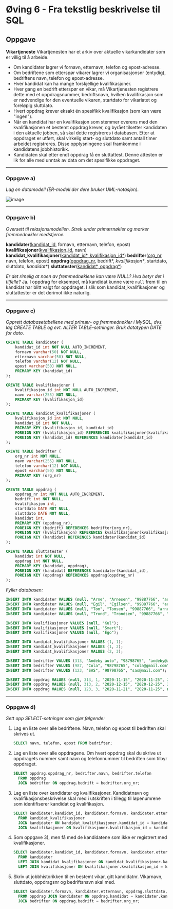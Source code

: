 # Øving 6 - Fra tekstlig beskrivelse til SQL

## Oppgave
**Vikartjeneste**
Vikartjenesten har et arkiv over aktuelle vikarkandidater som er villig til å arbeide.

- Om kandidater lagrer vi fornavn, etternavn, telefon og epost-adresse.
- Om bedriftene som etterspør vikarer lagrer vi organisasjonsnr (entydig), bedriftens navn, telefon og epost-adresse.
- Hver kandidat kan ha mange forskjellige kvalifikasjoner.
- Hver gang en bedrift etterspør en vikar, må Vikartjenesten registrere dette med et oppdragsnummer, bedriftsnavn, hvilken kvalifikasjon som er nødvendige for den eventuelle vikaren, startdato for vikariatet og foreløpig sluttdato.
- Hvert oppdrag krever eksakt én spesifikk kvalifikasjon (som kan være "ingen").
- Når en kandidat har en kvalifikasjon som stemmer overens med den kvalifikasjonen et bestemt oppdrag krever, og byrået tilsetter kandidaten i den aktuelle jobben, så skal dette registreres i databasen. Etter at oppdraget er utført, skal virkelig start- og sluttdato samt antall timer arbeidet registreres. Disse opplysningene skal framkomme i kandidatens jobbhistorikk.
- Kandidaten skal etter endt oppdrag få en sluttattest. Denne attesten er lik for alle med unntak av data om det spesifikke oppdraget.

___

### Oppgave a)
_Lag en datamodell (ER-modell der dere bruker UML-notasjon)._

![image](https://user-images.githubusercontent.com/31009729/96595920-733ea800-12ec-11eb-9eab-de53688e8c50.png)

___

### Oppgave b)
_Oversett til relasjonsmodellen. Strek under primærnøkler og marker fremmednøkler medstjerne._


**kandidater**(<u>kandidat_id</u>, fornavn, etternavn, telefon, epost)
**kvalifikasjoner**(<u>kvalifikasjon_id</u>, navn)
**kandidat_kvalifikasjoner**(<u>kandidat_id*, kvalifikasjon_id*</u>)
**bedrifter**(<u>org_nr</u>, navn, telefon, epost)
**oppdrag**(<u>oppdrag_nr</u>, bedrift*, _kvalifikasjon*_, startdato, sluttdato, _kandidat*_)
**sluttatester**(<u>kandidat*, oppdrag*</u>)

_Er det rimelig at noen av fremmednøklene kan være NULL? Hva betyr det i tilfelle?_
Ja. I oppdrag for eksempel, må kandidat kunne være `null` frem til en kandidat har blitt valgt for oppdraget. I slik som kandidat_kvalifikasjoner og sluttattester er det derimot ikke naturlig.

___

### Oppgave c)
_Opprett databasetabellene med primær- og fremmednøkler i MySQL, dvs. lag CREATE TABLE og evt. ALTER TABLE-setninger. Bruk datatypen DATE for dato._

```sql
CREATE TABLE kandidater (
    kandidat_id int NOT NULL AUTO_INCREMENT,
    fornavn varchar(50) NOT NULL,
    etternavn varchar(50) NOT NULL,
    telefon varchar(12) NOT NULL,
    epost varchar(50) NOT NULL,
    PRIMARY KEY (kandidat_id)
);

CREATE TABLE kvalifikasjoner (
    kvalifikasjon_id int NOT NULL AUTO_INCREMENT,
    navn varchar(255) NOT NULL,
    PRIMARY KEY (kvalifikasjon_id)
);

CREATE TABLE kandidat_kvalifikasjoner (
    kvalifikasjon_id int NOT NULL,
    kandidat_id int NOT NULL,
    PRIMARY KEY (kvalifikasjon_id, kandidat_id)
    FOREIGN KEY (kvalifikasjon_id) REFERENCES kvalifikasjoner(kvalifikasjon_id),
    FOREIGN KEY (kandidat_id) REFERENCES kandidater(kandidat_id)
);

CREATE TABLE bedrifter (
    org_nr int NOT NULL,
    navn varchar(255) NOT NULL,
    telefon varchar(12) NOT NULL,
    epost varchar(50) NOT NULL,
    PRIMARY KEY (org_nr)
);

CREATE TABLE oppdrag (
    oppdrag_nr int NOT NULL AUTO_INCREMENT,
    bedrift int NOT NULL,
    kvalifikasjon int,
    startdato DATE NOT NULL,
    sluttdato DATE NOT NULL,
    kandidat int,
    PRIMARY KEY (oppdrag_nr),
    FOREIGN KEY (bedrift) REFERENCES bedrifter(org_nr),
    FOREIGN KEY (kvalifikasjon) REFERENCES kvalifikasjoner(kvalifikasjon_id),
    FOREIGN KEY (kandidat) REFERENCES kandidater(kandidat_id)
);

CREATE TABLE sluttatester (
    kandidat int NOT NULL,
    oppdrag int NOT NULL,
    PRIMARY KEY (kandidat, oppdrag),
    FOREIGN KEY (kandidat) REFERENCES kandidater(kandidat_id),
    FOREIGN KEY (oppdrag) REFERENCES oppdrag(oppdrag_nr)
);
```

_Fyller databasen:_
```sql
INSERT INTO kandidater VALUES (null, "Arne", "Arnesen", "99887766", "arne@arnesen.no");
INSERT INTO kandidater VALUES (null, "Egil", "Egilsen", "99887766", "arne@arnesen.no");
INSERT INTO kandidater VALUES (null, "Tom", "Tomsen", "99887766", "arne@arnesen.no");
INSERT INTO kandidater VALUES (null, "Trond", "Trondsen", "99887766", "arne@arnesen.no");

INSERT INTO kvalifikasjoner VALUES (null, "Kul");
INSERT INTO kvalifikasjoner VALUES (null, "Smart");
INSERT INTO kvalifikasjoner VALUES (null, "Ego");

INSERT INTO kandidat_kvalifikasjoner VALUES (1, 1);
INSERT INTO kandidat_kvalifikasjoner VALUES (1, 2);
INSERT INTO kandidat_kvalifikasjoner VALUES (2, 3);

INSERT INTO bedrifter VALUES (313, "Andeby auto", "98798765", "andeby@auto.com");
INSERT INTO bedrifter VALUES (987, "Cola", "98798765", "cola@gmail.com");
INSERT INTO bedrifter VALUES (123, "SAS", "98798765", "sas@mail.com");

INSERT INTO oppdrag VALUES (null, 313, 1, "2020-11-15", "2020-11-25", 2);
INSERT INTO oppdrag VALUES (null, 313, 2, "2020-12-15", "2020-12-25", 2);
INSERT INTO oppdrag VALUES (null, 123, 3, "2020-11-21", "2020-11-25", null);
```

___

### Oppgave d)
_Sett opp SELECT-setninger som gjør følgende:_

1. Lag en liste over alle bedriftene. Navn, telefon og epost til bedriften skal skrives ut.
    ```sql
    SELECT navn, telefon, epost FROM bedrifter;
    ```

2. Lag en liste over alle oppdragene. Om hvert oppdrag skal du skrive ut oppdragets nummer samt navn og telefonnummer til bedriften som tilbyr oppdraget.
    ```sql
    SELECT oppdrag.oppdrag_nr, bedrifter.navn, bedrifter.telefon
      FROM oppdrag
      JOIN bedrifter ON oppdrag.bedrift = bedrifter.org_nr;
    ```

3. Lag en liste over kandidater og kvalifikasjoner. Kandidatnavn og kvalifikasjonsbeskrivelse skal med i utskriften i tillegg til løpenumrene som identifiserer kandidat og kvalifikasjon.
    ```sql
    SELECT kandidater.kandidat_id, kandidater.fornavn, kandidater.etternavn, kvalifikasjoner.kvalifikasjon_id, kvalifikasjoner.navn as "Kvalifikasjon"
      FROM kandidat_kvalifikasjoner
      JOIN kandidater ON kandidat_kvalifikasjoner.kandidat_id = kandidater.kandidat_id
      JOIN kvalifikasjoner ON kvalifikasjoner.kvalifikasjon_id = kandidat_kvalifikasjoner.kvalifikasjon_id;
    ```

4. Som oppgave 3), men få med de kandidatene som ikke er registrert med kvalifikasjoner.
    ```sql
    SELECT kandidater.kandidat_id, kandidater.fornavn, kandidater.etternavn, kvalifikasjoner.kvalifikasjon_id, kvalifikasjoner.navn as "Kvalifikasjon"
      FROM kandidater
      LEFT JOIN kandidat_kvalifikasjoner ON kandidat_kvalifikasjoner.kandidat_id = kandidater.kandidat_id
      LEFT JOIN kvalifikasjoner ON kvalifikasjoner.kvalifikasjon_id = kandidat_kvalifikasjoner.kvalifikasjon_id;
    ```

5. Skriv ut jobbhistorikken til en bestemt vikar, gitt kandidatnr. Vikarnavn, sluttdato, oppdragsnr og bedriftsnavn skal med.
    ```sql
    SELECT kandidater.fornavn, kandidater.etternavn, oppdrag.sluttdato, oppdrag.oppdrag_nr, bedrifter.navn
      FROM oppdrag JOIN kandidater ON oppdrag.kandidat = kandidater.kandidat_id AND oppdrag.kandidat = 2
      JOIN bedrifter ON oppdrag.bedrift = bedrifter.org_nr;
    ```
